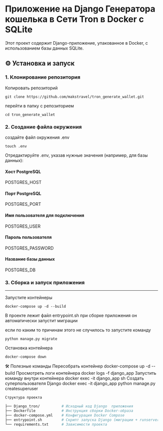 # Приложение на Django Генератора кошелька в Сети Tron в Docker с SQLite

Этот проект содержит Django-приложение, упакованное в Docker, с использованием базы данных SQLite.

## ⚙️ Установка и запуск

### 1. Клонирование репозитория
Копировать репозиторий
```
git clone https://github.com/makstravel/tron_generate_wallet.git
```
перейти в папку с репозиторием
```
cd tron_generate_wallet
```
### 2. Создание файла окружения
создайте файл окружения .env
```
touch .env
```

Отредактируйте .env, указав нужные значения (например, для базы данных):

####  Хост PostgreSQL
POSTGRES_HOST
####  Порт PostgreSQL
POSTGRES_PORT
####  Имя пользователя для подключения
POSTGRES_USER
####  Пароль пользователя
POSTGRES_PASSWORD
####  Название базы данных
POSTGRES_DB


### 3. Сборка и запуск приложения
---
Запустите контейнеры

```
docker-compose up -d --build
```

В проекте лежит файл entrypoint.sh при сборке приложения он автоматически запустит миграции

если по каким то причинам этого не случилось то запустите команду
```
python manage.py migrate 
```
Остановка контейнера

```
docker-compose down
```

🛠️ Полезные команды
Пересобрать контейнер	docker-compose up -d --build
Просмотреть логи контейнера	docker logs -f django_app
Запустить команду внутри контейнера	docker exec -it django_app sh
Создать суперпользователя Django	docker exec -it django_app python manage.py createsuperuser

```sh
Структура проекта

├── Django_tron/          # Исходный код Django  приложения
├── Dockerfile            # Инструкция сборки Docker-образа
├── docker-compose.yml    # Конфигурация Docker Compose
├── entrypoint.sh         # Скрипт запуска Django (миграции + runserver)
└── requirements.txt      # Зависимости проекта
